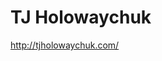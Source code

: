 <!--
id: 2129250569
link: http://kevinisom.info/post/2129250569/tj-holowaychuk
slug: tj-holowaychuk
date: Tue Dec 07 2010 17:58:28 GMT+1300 (NZDT)
raw: {"blog_name":"kevinisom","id":2129250569,"post_url":"http://kevinisom.info/post/2129250569/tj-holowaychuk","slug":"tj-holowaychuk","type":"link","date":"2010-12-07 04:58:28 GMT","timestamp":1291697908,"state":"published","format":"html","reblog_key":"OHxGZup8","tags":[],"short_url":"http://tmblr.co/Zw68Yy1_wSa9","highlighted":[],"feed_item":"http://tjholowaychuk.com/","from_feed_id":650234,"note_count":0,"title":"TJ Holowaychuk","url":"http://tjholowaychuk.com/","description":""}
publish: 2010-12-07
tags: 
title: TJ Holowaychuk
-->


TJ Holowaychuk
==============

<http://tjholowaychuk.com/>

